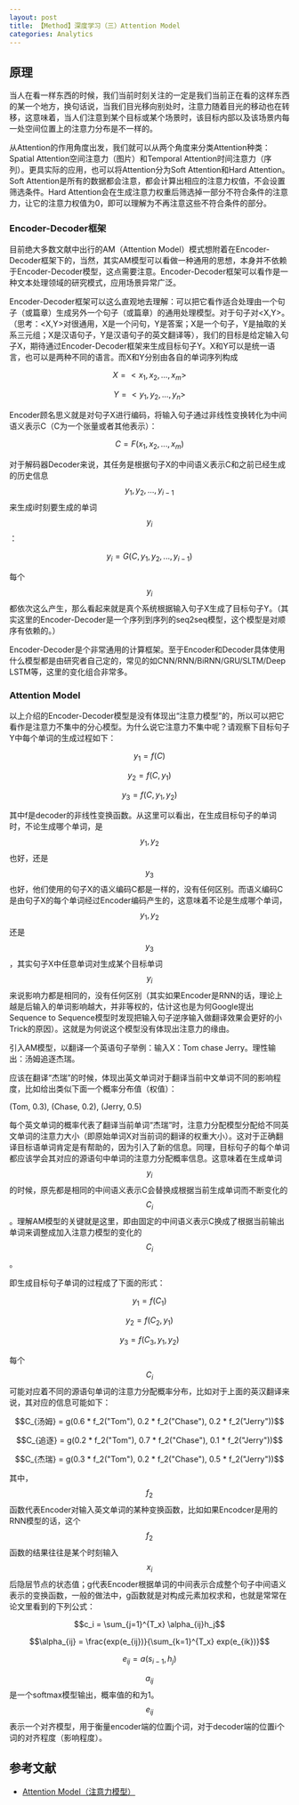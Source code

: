 ```yaml
---
layout: post
title: 【Method】深度学习（三）Attention Model
categories: Analytics
---
```


## 原理

当人在看一样东西的时候，我们当前时刻关注的一定是我们当前正在看的这样东西的某一个地方，换句话说，当我们目光移向别处时，注意力随着目光的移动也在转移，这意味着，当人们注意到某个目标或某个场景时，该目标内部以及该场景内每一处空间位置上的注意力分布是不一样的。

从Attention的作用角度出发，我们就可以从两个角度来分类Attention种类：Spatial Attention空间注意力（图片）和Temporal Attention时间注意力（序列）。更具实际的应用，也可以将Attention分为Soft Attention和Hard Attention。Soft Attention是所有的数据都会注意，都会计算出相应的注意力权值，不会设置筛选条件。Hard Attention会在生成注意力权重后筛选掉一部分不符合条件的注意力，让它的注意力权值为0，即可以理解为不再注意这些不符合条件的部分。

### Encoder-Decoder框架

目前绝大多数文献中出行的AM（Attention Model）模式想附着在Encoder-Decoder框架下的，当然，其实AM模型可以看做一种通用的思想，本身并不依赖于Encoder-Decoder模型，这点需要注意。Encoder-Decoder框架可以看作是一种文本处理领域的研究模式，应用场景异常广泛。

Encoder-Decoder框架可以这么直观地去理解：可以把它看作适合处理由一个句子（或篇章）生成另外一个句子（或篇章）的通用处理模型。对于句子对<X,Y>。（思考：<X,Y>对很通用，X是一个问句，Y是答案；X是一个句子，Y是抽取的关系三元组；X是汉语句子，Y是汉语句子的英文翻译等），我们的目标是给定输入句子X，期待通过Encoder-Decoder框架来生成目标句子Y。X和Y可以是统一语言，也可以是两种不同的语言。而X和Y分别由各自的单词序列构成

$$X=<x_1, x_2, ...,x_m>$$

$$Y = <y_1, y_2,...,y_n>$$

Encoder顾名思义就是对句子X进行编码，将输入句子通过非线性变换转化为中间语义表示C（C为一个张量或者其他表示）：

$$C=F(x_1, x_2, ...,x_m)$$

对于解码器Decoder来说，其任务是根据句子X的中间语义表示C和之前已经生成的历史信息$$y_1,y_2, ..., y_{i-1}$$来生成i时刻要生成的单词$$y_i$$：

$$y_i = G(C,y_1, y_2,...,y_{i-1})$$

每个$$y_i$$都依次这么产生，那么看起来就是真个系统根据输入句子X生成了目标句子Y。（其实这里的Encoder-Decoder是一个序列到序列的seq2seq模型，这个模型是对顺序有依赖的。）

Encoder-Decoder是个非常通用的计算框架。至于Encoder和Decoder具体使用什么模型都是由研究者自己定的，常见的如CNN/RNN/BiRNN/GRU/SLTM/Deep LSTM等，这里的变化组合非常多。

### Attention Model

以上介绍的Encoder-Decoder模型是没有体现出“注意力模型”的，所以可以把它看作是注意力不集中的分心模型。为什么说它注意力不集中呢？请观察下目标句子Y中每个单词的生成过程如下：

$$y_1 = f(C)$$

$$y_2 = f(C, y_1)$$

$$y_3 = f(C, y_1, y_2)$$

其中f是decoder的非线性变换函数。从这里可以看出，在生成目标句子的单词时，不论生成哪个单词，是$$y_1, y_2$$也好，还是$$y_3$$也好，他们使用的句子X的语义编码C都是一样的，没有任何区别。而语义编码C是由句子X的每个单词经过Encoder编码产生的，这意味着不论是生成哪个单词，$$y_1,y_2$$还是$$y_3$$，其实句子X中任意单词对生成某个目标单词$$y_i$$来说影响力都是相同的，没有任何区别（其实如果Encoder是RNN的话，理论上越是后输入的单词影响越大，并非等权的，估计这也是为何Google提出Sequence to Sequence模型时发现把输入句子逆序输入做翻译效果会更好的小Trick的原因）。这就是为何说这个模型没有体现出注意力的缘由。

引入AM模型，以翻译一个英语句子举例：输入X：Tom chase Jerry。理性输出：汤姆追逐杰瑞。

应该在翻译“杰瑞”的时候，体现出英文单词对于翻译当前中文单词不同的影响程度，比如给出类似下面一个概率分布值（权值）：

(Tom, 0.3), (Chase, 0.2), (Jerry, 0.5)

每个英文单词的概率代表了翻译当前单词“杰瑞”时，注意力分配模型分配给不同英文单词的注意力大小（即原始单词X对当前词的翻译的权重大小）。这对于正确翻译目标语单词肯定是有帮助的，因为引入了新的信息。同理，目标句子的每个单词都应该学会其对应的源语句中单词的注意力分配概率信息。这意味着在生成单词$$y_i$$的时候，原先都是相同的中间语义表示C会替换成根据当前生成单词而不断变化的$$C_i$$。理解AM模型的关键就是这里，即由固定的中间语义表示C换成了根据当前输出单词来调整成加入注意力模型的变化的$$C_i$$。

即生成目标句子单词的过程成了下面的形式：

$$y_1 = f(C_1)$$

$$y_2 = f(C_2, y_1)$$

$$y_3 = f(C_3, y_1, y_2)$$

每个$$C_i$$可能对应着不同的源语句单词的注意力分配概率分布，比如对于上面的英汉翻译来说，其对应的信息可能如下：

$$C_{汤姆} = g(0.6 * f_2("Tom"), 0.2 * f_2("Chase"), 0.2 * f_2("Jerry"))$$

$$C_{追逐} = g(0.2 * f_2("Tom"), 0.7 * f_2("Chase"), 0.1 * f_2("Jerry"))$$

$$C_{杰瑞} = g(0.3 * f_2("Tom"), 0.2 * f_2("Chase"), 0.5 * f_2("Jerry"))$$

其中，$$f_2$$函数代表Encoder对输入英文单词的某种变换函数，比如如果Encodcer是用的RNN模型的话，这个$$f_2$$函数的结果往往是某个时刻输入$$x_i$$后隐层节点的状态值；g代表Encoder根据单词的中间表示合成整个句子中间语义表示的变换函数，一般的做法中，g函数就是对构成元素加权求和，也就是常常在论文里看到的下列公式：

$$c_i = \sum_{j=1}^{T_x} \alpha_{ij}h_j$$

$$\alpha_{ij} = \frac{exp(e_{ij})}{\sum_{k=1}^{T_x} exp(e_{ik})}$$

$$e_{ij} = a(s_{i-1}, h_j)$$

$$a_{ij}$$是一个softmax模型输出，概率值的和为1。$$e_{ij}$$表示一个对齐模型，用于衡量encoder端的位置j个词，对于decoder端的位置i个词的对齐程度（影响程度）。

## 参考文献

- [Attention Model（注意力模型）](https://zhuanlan.zhihu.com/p/61816483)